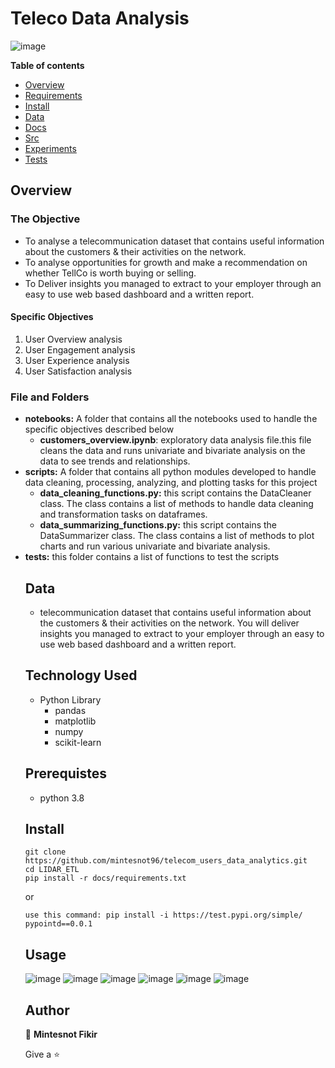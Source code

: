 # Teleco Data Analysis
![image](https://user-images.githubusercontent.com/44437166/182871420-bf7d70cb-e8f9-4973-ae8c-58ef7b8d1914.png)

**Table of contents**

- [Overview](#overview)
- [Requirements](#requirements)
- [Install](#install)
- [Data](#Data)
- [Docs](#docs)
- [Src](#src)
- [Experiments](#experiments)
- [Tests](#tests)

## Overview

<h3> The Objective </h3>
<ul>
<li>To analyse a telecommunication dataset that contains useful information about the customers & their activities on the network.</li>
<li>To analyse opportunities for growth and make a recommendation on whether TellCo is worth buying or selling.</li>
<li>To Deliver insights you managed to extract to your employer through an easy to use web based dashboard and a written report. </li>
</ul>

<h4> Specific Objectives </h4>
<ol>
<li>User Overview analysis </li>
<li>User Engagement analysis </li>
<li>User Experience analysis </li>
<li>User Satisfaction analysis</li>
</ol>

<h3> File and Folders </h3>
<ul> 
<li><b>notebooks:</b> A folder that contains all the notebooks used to handle the specific objectives described below
<ul>
    <li> <b>customers_overview.ipynb</b>: exploratory data analysis file.this file cleans the data and runs univariate and bivariate analysis on the data to see trends and relationships.</li>
</ul>
</li>
<li>
<b>scripts:</b> A folder that contains all python modules developed to handle data cleaning, processing, analyzing, and plotting tasks for this project
<ul>
    <li>
        <b>data_cleaning_functions.py:</b> this script contains the DataCleaner class. The class contains a list of methods to handle data cleaning and transformation tasks on dataframes.
    </li>
    <li>
        <b>data_summarizing_functions.py:</b> this script contains the DataSummarizer class. The class contains a list of methods to 
        plot charts and run various univariate and bivariate analysis.
    </li>
</ul>
</li>
<li>
    <b>tests:</b> this folder contains a list of functions to test the scripts 
</li>





## Data
-  telecommunication dataset that contains useful information about the customers & their activities on the network. You will deliver insights you managed to extract to your employer through an easy to use web based dashboard and a written report. 




## Technology Used
- Python Library
  - pandas
  - matplotlib
  - numpy
  - scikit-learn
## Prerequistes

- python 3.8

## Install

```
git clone https://github.com/mintesnot96/telecom_users_data_analytics.git
cd LIDAR_ETL
pip install -r docs/requirements.txt
```
or 
```
use this command: pip install -i https://test.pypi.org/simple/ pypointd==0.0.1
```
## Usage
![image](https://user-images.githubusercontent.com/44437166/182873973-84da4eb6-b627-44a6-b800-f40cfe9f578a.png)
![image](https://user-images.githubusercontent.com/44437166/182873998-9a33f850-65ef-430e-8699-82b0cf21597a.png)
![image](https://user-images.githubusercontent.com/44437166/182874027-437f55fe-f011-43a7-a707-ac80b9a1f9ca.png)
![image](https://user-images.githubusercontent.com/44437166/182874043-7d68ca64-6985-4e5e-8f3b-f3d903621e74.png)
![image](https://user-images.githubusercontent.com/44437166/182874052-993a89b2-7d8f-481b-b833-0976064907c0.png)
![image](https://user-images.githubusercontent.com/44437166/182874064-dc06162d-04dd-4307-8eb4-0bdce77a2108.png)



## Author

👤 **Mintesnot Fikir**


Give a ⭐ 





